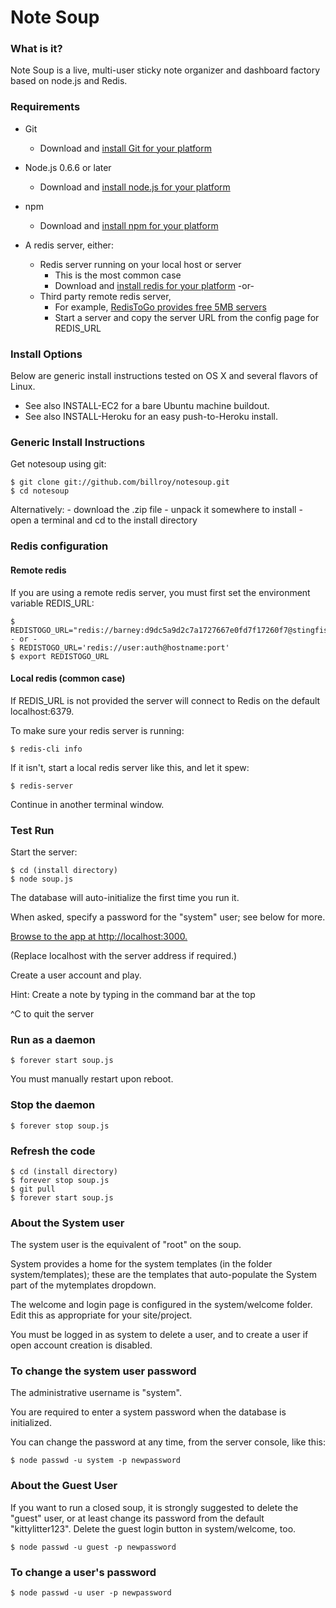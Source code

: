 Note Soup 
===

### What is it?

Note Soup is a live, multi-user sticky note organizer and dashboard factory based on node.js and Redis.

### Requirements

- Git
	- Download and [install Git for your platform](http://git-scm.com)

- Node.js 0.6.6 or later
	- Download and [install node.js for your platform](http://nodejs.org)

- npm
	- Download and [install npm for your platform](http://npmjs.org)

- A redis server, either:

	- Redis server running on your local host or server
		- This is the most common case
		- Download and [install redis for your platform](http://redis.io/)
	-or-
	- Third party remote redis server, 
		- For example, [RedisToGo provides free 5MB servers](http://redistogo.com)
		- Start a server and copy the server URL from the config page for REDIS_URL


### Install Options

Below are generic install instructions tested on OS X and several flavors of Linux.

- See also INSTALL-EC2 for a bare Ubuntu machine buildout.
- See also INSTALL-Heroku for an easy push-to-Heroku install.


### Generic Install Instructions

Get notesoup using git:

	$ git clone git://github.com/billroy/notesoup.git
	$ cd notesoup

Alternatively:
	- download the .zip file
	- unpack it somewhere to install
	- open a terminal and cd to the install directory

### Redis configuration

#### Remote redis

If you are using a remote redis server, you must first set the environment variable REDIS_URL:

	$ REDISTOGO_URL="redis://barney:d9dc5a9d2c7a1727667e0fd7f17260f7@stingfish.redistogo.com:9361/"
	- or -
	$ REDISTOGO_URL='redis://user:auth@hostname:port'
	$ export REDISTOGO_URL

#### Local redis (common case)

If REDIS_URL is not provided the server will connect to Redis on the default localhost:6379.

To make sure your redis server is running:

	$ redis-cli info

If it isn't, start a local redis server like this, and let it spew:

	$ redis-server

Continue in another terminal window.


### Test Run

Start the server:

	$ cd (install directory)
	$ node soup.js

The database will auto-initialize the first time you run it.

When asked, specify a password for the "system" user; see below for more.

[Browse to the app at http://localhost:3000.](http://localhost:3000)

(Replace localhost with the server address if required.)

Create a user account and play.

Hint: Create a note by typing in the command bar at the top

^C to quit the server


### Run as a daemon

	$ forever start soup.js

You must manually restart upon reboot.


### Stop the daemon

	$ forever stop soup.js

### Refresh the code

	$ cd (install directory)
	$ forever stop soup.js
	$ git pull
	$ forever start soup.js

### About the System user

The system user is the equivalent of "root" on the soup.

System provides a home for the system templates (in the folder system/templates); 
these are the templates that auto-populate the System part of the mytemplates dropdown.  

The welcome and login page is configured in the system/welcome folder.  Edit this as appropriate
for your site/project.

You must be logged in as system to delete a user, and to create a user if open account creation
is disabled.

### To change the system user password

The administrative username is "system".

You are required to enter a system password when the database is initialized.

You can change the password at any time, from the server console, like this:

	$ node passwd -u system -p newpassword


### About the Guest User

If you want to run a closed soup, it is strongly suggested to delete the "guest" user, or at
least change its password from the default "kittylitter123".  Delete the guest login button
in system/welcome, too.

	$ node passwd -u guest -p newpassword

### To change a user's password

	$ node passwd -u user -p newpassword
